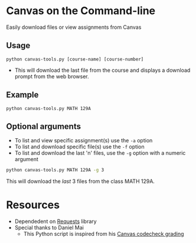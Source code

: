 # Canvas on the Command-line

Easily download files or view assignments from Canvas


## Usage
```
python canvas-tools.py [course-name] [course-number]
```

* This will download the last file from the course and displays a download prompt from the web browser.

## Example
```
python canvas-tools.py MATH 129A
```

## Optional arguments
* To list and view specific assignment(s) use the `-a` option 
* To list and download specific file(s) use the `-f` option
* To list and download the last 'n' files, use the `-g` option with a numeric argument
``` bash
python canvas-tools.py MATH 129A -g 3
```
This will download the *last* 3 files from the class MATH 129A.

# Resources

* Dependedent on [Requests](http://docs.python-requests.org/en/latest/) library
* Special thanks to Daniel Mai 
  * This Python script is inspired from his [Canvas codecheck grading](https://bitbucket.org/danielmai/code-check-homework-grading) 

